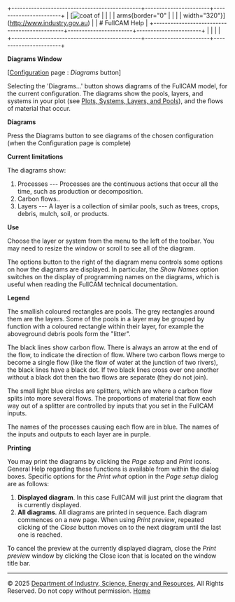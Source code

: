 +----------------------------------------------+-----------------------+-----------------------+
| [![coat of                                   |                       | [](index.htm)         |
| arms](imgs/DISER-inline_Mono.png){border="0" |                       |                       |
| width="320"}](http://www.industry.gov.au)    |                       | # FullCAM Help        |
+----------------------------------------------+-----------------------+-----------------------+
|                                              |                       |                       |
+----------------------------------------------+-----------------------+-----------------------+

**Diagrams Window**

\[[Configuration](150_Configuration.htm) page : *Diagrams* button\]

Selecting the \'Diagrams\...\' button shows diagrams of the FullCAM
model, for the current configuration. The diagrams show the pools,
layers, and systems in your plot (see [Plots, Systems, Layers, and
Pools](57_Plots,%20Systems,%20Layers,%20and%20Pools.htm)), and the flows
of material that occur.

**Diagrams**

Press the Diagrams button to see diagrams of the chosen configuration
(when the Configuration page is complete)

**Current limitations**

The diagrams show:

1.  Processes --- Processes are the continuous actions that occur all
    the time, such as production or decomposition.
2.  Carbon flows..
3.  Layers --- A layer is a collection of similar pools, such as trees,
    crops, debris, mulch, soil, or products.

**Use**

Choose the layer or system from the menu to the left of the toolbar. You
may need to resize the window or scroll to see all of the diagram.

The options button to the right of the diagram menu controls some
options on how the diagrams are displayed. In particular, the *Show
Names* option switches on the display of programming names on the
diagrams, which is useful when reading the FullCAM technical
documentation.

**Legend**

The smallish coloured rectangles are pools. The grey rectangles around
them are the layers. Some of the pools in a layer may be grouped by
function with a coloured rectangle within their layer, for example the
aboveground debris pools form the "litter".

The black lines show carbon flow. There is always an arrow at the end of
the flow, to indicate the direction of flow. Where two carbon flows
merge to become a single flow (like the flow of water at the junction of
two rivers), the black lines have a black dot. If two black lines cross
over one another without a black dot then the two flows are separate
(they do not join).

The small light blue circles are splitters, which are where a carbon
flow splits into more several flows. The proportions of material that
flow each way out of a splitter are controlled by inputs that you set in
the FullCAM inputs.

The names of the processes causing each flow are in blue. The names of
the inputs and outputs to each layer are in purple.

**Printing**

You may print the diagrams by clicking the *Page setup* and *Print*
icons. General Help regarding these functions is available from within
the dialog boxes. Specific options for the *Print what* option in the
*Page setup* dialog are as follows:

1.  **Displayed diagram**. In this case FullCAM will just print the
    diagram that is currently displayed.
2.  **All diagrams**. All diagrams are printed in sequence. Each diagram
    commences on a new page. When using *Print preview*, repeated
    clicking of the *Close* button moves on to the next diagram until
    the last one is reached.

To cancel the preview at the currently displayed diagram, close the
*Print preview* window by clicking the Close icon that is located on the
window title bar.

------------------------------------------------------------------------

© 2025 [Department of Industry, Science, Energy and
Resources](http://www.industry.gov.au "Department of Industry, Science, Energy and Resources"),
All Rights Reserved. Do not copy without permission.
[Home](index.htm "help index")
